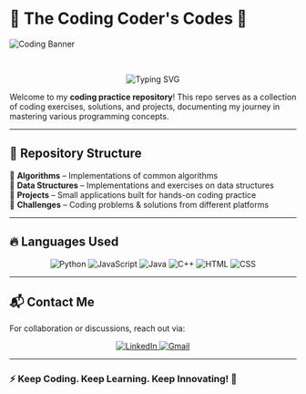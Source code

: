 # 🚀 **The Coding Coder's Codes** 🎯

![Coding Banner](https://media.giphy.com/media/LmNwrBhejkK9EFP504/giphy.gif)

<br>

<p align="center">
  <img src="https://readme-typing-svg.demolab.com?font=Fira+Code&weight=500&pause=1000&color=00bfff&center=true&vCenter=true&width=1000&lines=The+Code+is+like+humor.+When+you+have+to+explain+it,+it’s+bad.;Experience+is+the+name+everyone+gives+to+their+mistakes.;In+order+to+be+irreplaceable,+one+must+always+be+different.;Java+is+to+JavaScript+what+car+is+to+Carpet.;First,+solve+the+problem.+Then,+write+the+code." alt="Typing SVG">
</p>

Welcome to my **coding practice repository**! This repo serves as a collection of coding exercises, solutions, and projects, documenting my journey in mastering various programming concepts.  

---

## 📂 Repository Structure

📌 **Algorithms** – Implementations of common algorithms  
📌 **Data Structures** – Implementations and exercises on data structures  
📌 **Projects** – Small applications built for hands-on coding practice  
📌 **Challenges** – Coding problems & solutions from different platforms  

---

## 🔥 Languages Used

<p align="center">
  <img src="https://img.shields.io/badge/Python-3776AB?style=for-the-badge&logo=python&logoColor=white" alt="Python">
  <img src="https://img.shields.io/badge/JavaScript-F7DF1E?style=for-the-badge&logo=javascript&logoColor=black" alt="JavaScript">
  <img src="https://img.shields.io/badge/Java-007396?style=for-the-badge&logo=java&logoColor=white" alt="Java">
  <img src="https://img.shields.io/badge/C++-00599C?style=for-the-badge&logo=cplusplus&logoColor=white" alt="C++">
  <img src="https://img.shields.io/badge/HTML-E34F26?style=for-the-badge&logo=html5&logoColor=white" alt="HTML">
  <img src="https://img.shields.io/badge/CSS-1572B6?style=for-the-badge&logo=css3&logoColor=white" alt="CSS">
</p>

---

## 📬 **Contact Me**
For collaboration or discussions, reach out via:  

<p align="center">
  <a href="https://www.linkedin.com/in/pranjalkhare2004/">
    <img src="https://img.shields.io/badge/LinkedIn-0077B5?style=for-the-badge&logo=linkedin&logoColor=white" alt="LinkedIn">
  </a>
  <a href="mailto:pranjalkhare2004@gmail.com">
    <img src="https://img.shields.io/badge/Gmail-D14836?style=for-the-badge&logo=gmail&logoColor=white" alt="Gmail">
  </a>
</p>

---

### ⚡ **Keep Coding. Keep Learning. Keep Innovating!** 🚀
